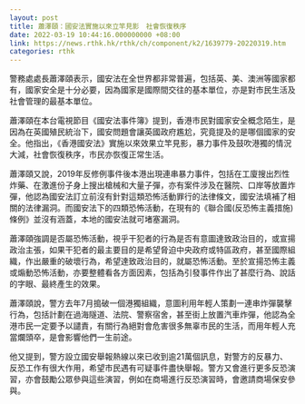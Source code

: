 ```yaml
---
layout: post
title: 蕭澤頤：國安法實施以來立竿見影　社會恢復秩序
date: 2022-03-19 10:44:16.000000000 +08:00
link: https://news.rthk.hk/rthk/ch/component/k2/1639779-20220319.htm
categories: rthk
---
```


警務處處長蕭澤頤表示，國安法在全世界都非常普遍，包括英、美、澳洲等國家都有，國家安全是十分必要，因為國家是國際間交往的基本單位，亦是對市民生活及社會管理的最基本單位。

蕭澤頤在本台電視節目《國安法事件簿》提到，香港市民對國家安全概念陌生，是因為在英國殖民統治下，國安問題會讓英國政府尷尬，究竟提及的是哪個國家的安全。他指出，《香港國安法》實施以來效果立竿見影，暴力事件及鼓吹港獨的情況大減，社會恢復秩序，市民亦恢復正常生活。

蕭澤頤又說，2019年反修例事件後本港出現連串暴力事件，包括在工廈搜出烈性炸藥、在激進份子身上搜出槍械和大量子彈，亦有案件涉及在醫院、口岸等放置炸彈，他認為國安法訂立前沒有針對這類恐怖活動罪行的法律條文，國安法填補了相關的法律漏洞。而國安法下的四類恐怖活動，在現有的《聯合國(反恐怖主義措施)條例》並沒有涵蓋，本地的國安法就可堵塞漏洞。

蕭澤頤強調是否屬恐怖活動，視乎干犯者的行為是否有意圖達致政治目的，或宣揚政治主張，如果干犯者的最主要目的是希望脅迫中央政府或特區政府，甚至國際組織，作出嚴重的破壞行為，希望達致政治目的，就屬恐怖活動。至於宣揚恐怖主義或煽動恐怖活動，亦要整體看各方面因素，包括為引發事件作出了甚麼行為、說話的字眼、最終產生的效果。

蕭澤頤說，警方去年7月搗破一個港獨組織，意圖利用年輕人策劃一連串炸彈襲擊行為，包括計劃在過海隧道、法院、警察宿舍，甚至街上放置汽車炸彈，他認為全港市民一定要予以譴責，有關行為絕對會危害很多無辜市民的生活，而用年輕人充當爛頭卒，是會影響他們一生前途。

他又提到，警方設立國安舉報熱線以來已收到逾21萬個訊息，對警方的反暴力、反恐工作有很大作用，希望市民遇有可疑事件盡快舉報。警方又會進行更多反恐演習，亦會鼓勵公眾參與這些演習，例如在商場進行反恐演習時，會邀請商場保安參與。
